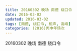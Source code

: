 ```yaml
---
title: 20160302 晚场 南德 绕口令
date: 2016-03-02
updated: 2016-03-02
tags: [南德, 绕口令, 相声, 高峰] 
categories: (2016)丙申年场次 
---
```

20160302 晚场 南德 绕口令